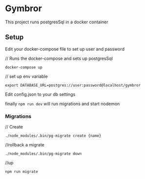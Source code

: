 # Gymbror

This project runs postgresSql in a docker container

## Setup
Edit your docker-compose file to set up user and password

// Runs the docker-compose and sets up postgresSql

`docker-compose up`

// set up env variable

`export DATABASE_URL=postgres://user:password@localhost/gymbror`

Edit config.json to your db settings

finally `npm run dev` will run migrations and start nodemon


### Migrations
// Create

`./node_modules/.bin/pg-migrate create {name}`

//rollback a migrate

`./node_modules/.bin/pg-migrate down`


//up

`npm run migrate`